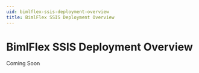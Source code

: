 ```yaml
---
uid: bimlflex-ssis-deployment-overview
title: BimlFlex SSIS Deployment Overview
---
```

# BimlFlex SSIS Deployment Overview

Coming Soon